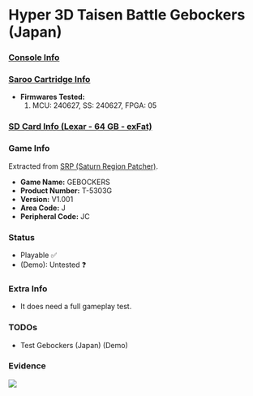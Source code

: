 # Hyper 3D Taisen Battle Gebockers (Japan)

### [Console Info](../../../../../Info/Consoles/VA13/README.md)

### [Saroo Cartridge Info](../../../../../Info/Cartridges/RetroGameParadiseStore/1.32F/README.md)

- <b>Firmwares Tested:</b>
  1. MCU: 240627, SS: 240627, FPGA: 05

### [SD Card Info (Lexar - 64 GB - exFat)](../../../../../Info/SdCards/Lexar/64GB/exfat/README.md)

### Game Info

Extracted from [SRP (Saturn Region Patcher)](https://segaxtreme.net/resources/saturn-region-patcher.81/download).

- <b>Game Name:</b> GEBOCKERS
- <b>Product Number:</b> T-5303G
- <b>Version:</b> V1.001
- <b>Area Code:</b> J
- <b>Peripheral Code:</b> JC

### Status

- Playable :white_check_mark:
- (Demo): Untested :question:

### Extra Info

- It does need a full gameplay test.

### TODOs

- Test Gebockers (Japan) (Demo)

### Evidence

[![](https://img.youtube.com/vi/Cntf0eAO4jU/0.jpg)](https://www.youtube.com/watch?v=Cntf0eAO4jU)
